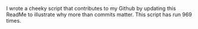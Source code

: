 I wrote a cheeky script that contributes to my Github by updating this ReadMe to illustrate why more than commits matter. This script has run 969 times.